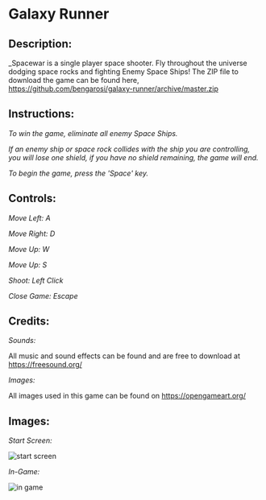 # Galaxy Runner

## Description:
  _Spacewar is a single player space shooter. Fly throughout the universe dodging space rocks and fighting Enemy Space Ships! The ZIP file to download the game can be found here,  https://github.com/bengarosi/galaxy-runner/archive/master.zip 

## Instructions:
  _To win the game, eliminate all enemy Space Ships._

  _If an enemy ship or space rock collides with the ship you are controlling, you will lose one shield, if you have no shield remaining, the game will end._

  _To begin the game, press the 'Space' key._

## Controls:
  _Move Left: A_

  _Move Right: D_

  _Move Up: W_

  _Move Up: S_

  _Shoot: Left Click_

  _Close Game: Escape_

## Credits:
  _Sounds:_

  All music and sound effects can be found and are free to download at https://freesound.org/ 
  
  _Images:_

  All images used in this game can be found on https://opengameart.org/

## Images:
  _Start Screen:_
  
  ![start screen](/space_war/assets/images/screenshots/ss1)

  _In-Game:_
  
  ![in game](/space_war/assets/images/screenshots/ss2)
